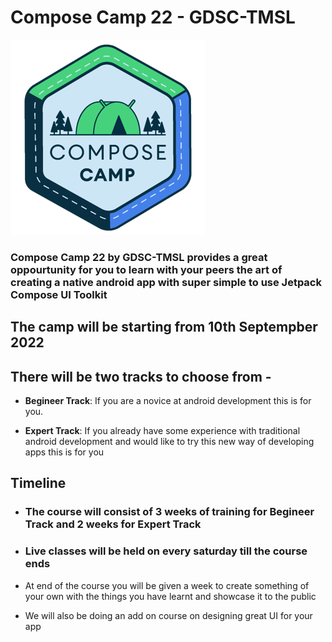 # Compose Camp 22 - GDSC-TMSL

![Compose Camp Logo](./ComposeCampLogo.png)

### Compose Camp 22 by GDSC-TMSL provides a great oppourtunity for you to learn with your peers the art of creating a native android app with super simple to use Jetpack Compose UI Toolkit

## The camp will be starting from **10th Septempber 2022**

## There will be two tracks to choose from -

- **Begineer Track**: If you are a novice at android development this is for you.

- **Expert Track**: If you already have some experience with traditional android development and would like to try this new way of developing apps this is for you

## Timeline

- ### The course will consist of **3 weeks of training for Begineer Track** and **2 weeks for Expert Track**

- ### Live classes will be held on every saturday till the course ends

- At end of the course you will be given a week to create something of your own with the things you have learnt and showcase it to the public

- We will also be doing an add on course on designing great UI for your app

